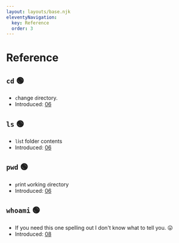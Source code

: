 ```yaml
---
layout: layouts/base.njk
eleventyNavigation:
  key: Reference
  order: 3
---
```


# Reference

## `cd` 🟢

- `c`hange `d`irectory.
- Introduced: [06](/learn/06-the-structure-of-a-command/)

## `ls` 🟢

- `l`i`s`t folder contents
- Introduced: [06](/learn/06-the-structure-of-a-command/)

## `pwd` 🟢

- `p`rint `w`orking `d`irectory
- Introduced: [06](/learn/06-the-structure-of-a-command/)

## `whoami` 🟢

- If you need this one spelling out I don't know what to tell you. 😛
- Introduced: [08](/learn/08-file-paths/)
